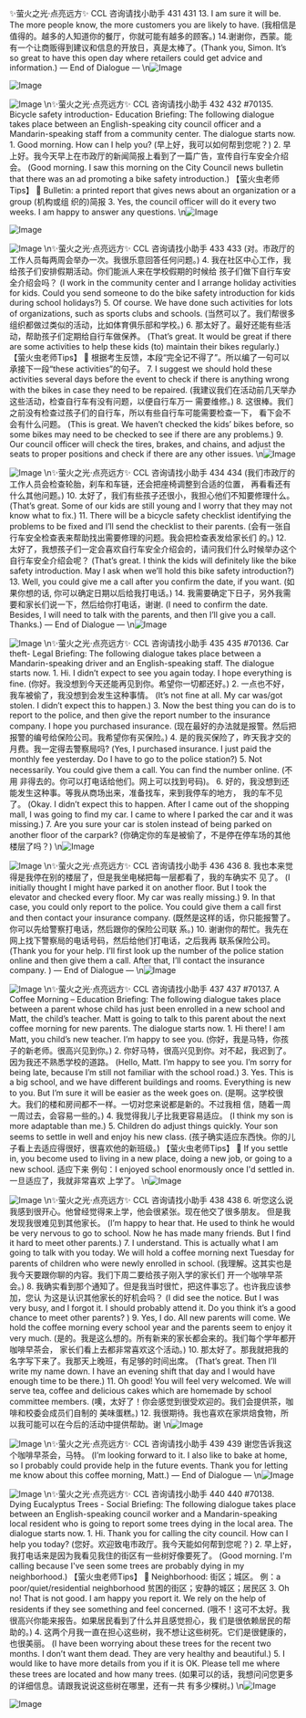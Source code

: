 ✨萤火之光·点亮远方✨
CCL 咨询请找小助手
431
431
13. I am sure it will be. The more people know, the more customers you are likely to
have.
(我相信是值得的。越多的人知道你的餐厅，你就可能有越多的顾客。)
14.谢谢你，西蒙。能有一个让商贩得到建议和信息的开放日，真是太棒了。(Thank you,
Simon. It’s so great to have this open day where retailers could get advice and
information.)
— End of Dialogue —
\n![Image](images/page431_image1.jpeg)

![Image](images/page431_image2.jpeg)

![Image](images/page431_image3.jpeg)
\n✨萤火之光·点亮远方✨
CCL 咨询请找小助手
432
432
#70135. Bicycle safety introduction- Education
Briefing: The following dialogue takes place between an English-speaking city council
officer and a Mandarin-speaking staff from a community center. The dialogue starts
now.
1.
Good morning. How can I help you?
(早上好，我可以如何帮到您呢？)
2.
早上好。我今天早上在市政厅的新闻简报上看到了一篇广告，宣传自行车安全介绍
会。
(Good morning. I saw this morning on the City Council news bulletin that there was an
ad promoting a bike safety introduction.)
【萤火虫老师Tips】

Bulletin: a printed report that gives news about an organization or a group (机构或组
织的)简报
3.
Yes, the council officer will do it every two weeks. I am happy to answer any
questions.
\n![Image](images/page432_image1.jpeg)

![Image](images/page432_image2.jpeg)

![Image](images/page432_image3.jpeg)
\n✨萤火之光·点亮远方✨
CCL 咨询请找小助手
433
433
(对。市政厅的工作人员每两周会举办一次。我很乐意回答任何问题。)
4.
我在社区中心工作，我给孩子们安排假期活动。你们能派人来在学校假期的时候给
孩子们做下自行车安全介绍会吗？
(I work in the community center and I arrange holiday activities for kids. Could you send
someone to do the bike safety introduction for kids during school holidays?)
5.
Of course. We have done such activities for lots of organizations, such as sports
clubs and schools.
(当然可以了。我们帮很多组织都做过类似的活动，比如体育俱乐部和学校。)
6.
那太好了。最好还能有些活动，帮助孩子们定期给自行车做保养。
(That’s great. It would be great if there are some activities to help these kids (to) maintain
their bikes regularly.)
【萤火虫老师Tips】

根据考生反馈，本段“完全记不得了”。所以编了一句可以承接下一段“these
activities”的句子。
7.
I suggest we should hold these activities several days before the event to check if
there is anything wrong with the bikes in case they need to be repaired.
(我建议我们在活动前几天举办这些活动，检查自行车有没有问题，以便自行车万一
需要维修。)
8.
这很棒。我们之前没有检查过孩子们的自行车，所以有些自行车可能需要检查一下，
看下会不会有什么问题。
(This is great. We haven’t checked the kids’ bikes before, so some bikes may need to be
checked to see if there are any problems.)
9.
Our council officer will check the tires, brakes, and chains, and adjust the seats to
proper positions and check if there are any other issues.
\n![Image](images/page433_image1.jpeg)

![Image](images/page433_image2.jpeg)
\n✨萤火之光·点亮远方✨
CCL 咨询请找小助手
434
434
(我们市政厅的工作人员会检查轮胎，刹车和车链，还会把座椅调整到合适的位置，
再看看还有什么其他问题。)
10. 太好了，我们有些孩子还很小，我担心他们不知要修理什么。
(That’s great. Some of our kids are still young and I worry that they may not know what
to fix.)
11. There will be a bicycle safety checklist identifying the problems to be fixed and I’ll
send the checklist to their parents.
(会有一张自行车安全检查表来帮助找出需要修理的问题。我会把检查表发给家长们
的。)
12. 太好了，我想孩子们一定会喜欢自行车安全介绍会的，请问我们什么时候举办这个
自行车安全介绍会呢？
(That’s great. I think the kids will definitely like the bike safety introduction. May I ask
when we’ll hold this bike safety introduction?)
13.
Well, you could give me a call after you confirm the date, if you want.
(如果你想的话, 你可以确定日期以后给我打电话。)
14. 我需要确定下日子，另外我需要和家长们说一下，然后给你打电话，谢谢.
(I need to confirm the date. Besides, I will need to talk with the parents, and then I’ll give
you a call. Thanks.)
— End of Dialogue —
\n![Image](images/page434_image1.jpeg)

![Image](images/page434_image2.jpeg)
\n✨萤火之光·点亮远方✨
CCL 咨询请找小助手
435
435
#70136. Car theft- Legal
Briefing: The following dialogue takes place between a Mandarin-speaking driver and
an English-speaking staff. The dialogue starts now.
1.
Hi. I didn’t expect to see you again today. I hope everything is fine.
(你好。我没想到今天还能再见到你。希望你一切都还好。)
2.
一点也不好，我车被偷了，我没想到会发生这种事情。
(It’s not fine at all. My car was/got stolen. I didn’t expect this to happen.)
3.
Now the best thing you can do is to report to the police, and then give the report
number to the insurance company. I hope you purchased insurance.
(现在最好的办法就是报警。然后把报警的编号给保险公司。我希望你有买保险。)
4.
是的我买保险了，昨天我才交的月费。我一定得去警察局吗?
(Yes, I purchased insurance. I just paid the monthly fee yesterday. Do I have to go to the
police station?)
5.
Not necessarily. You could give them a call. You can find the number online. (不用
非得去的。你可以打电话给他们。网上可以找到号码)。
6.
好的，我没想到还能发生这种事。等我从商场出来，准备找车，来到我停车的地方，
我的车不见了。
(Okay. I didn’t expect this to happen. After I came out of the shopping mall, I was going
to find my car. I came to where I parked the car and it was missing.)
7.
Are you sure your car is stolen instead of being parked on another floor of the
carpark?
(你确定你的车是被偷了，不是停在停车场的其他楼层了吗？)
\n![Image](images/page435_image1.jpeg)

![Image](images/page435_image2.jpeg)
\n✨萤火之光·点亮远方✨
CCL 咨询请找小助手
436
436
8.
我也本来觉得是我停在别的楼层了，但是我坐电梯把每一层都看了，我的车确实不
见了。
(I initially thought I might have parked it on another floor. But I took the elevator and
checked every floor. My car was really missing.)
9.
In that case, you could only report to the police. You could give them a call first and
then contact your insurance company.
(既然是这样的话，你只能报警了。你可以先给警察打电话，然后跟你的保险公司联
系。)
10. 谢谢你的帮忙。我先在网上找下警察局的电话号码，然后给他们打电话，之后我再
联系保险公司。
(Thank you for your help. I’ll first look up the number of the police station online and
then give them a call. After that, I’ll contact the insurance company. )
— End of Dialogue —
\n![Image](images/page436_image1.jpeg)

![Image](images/page436_image2.jpeg)
\n✨萤火之光·点亮远方✨
CCL 咨询请找小助手
437
437
#70137. A Coffee Morning – Education
Briefing: The following dialogue takes place between a parent whose child has just been
enrolled in a new school and Matt, the child’s teacher. Matt is going to talk to this
parent about the next coffee morning for new parents. The dialogue starts now.
1.
Hi there! I am Matt, you child’s new teacher. I’m happy to see you.
(你好，我是马特，你孩子的新老师。很高兴见到你。)
2.
你好马特，很高兴见到你。对不起，我迟到了。因为我还不熟悉学校的道路。
(Hello, Matt. I’m happy to see you. I’m sorry for being late, because I’m still not familiar
with the school road.)
3.
Yes. This is a big school, and we have different buildings and rooms. Everything is
new to you. But I’m sure it will be easier as the week goes on.
(是啊。这学校很大。我们的楼和房间都不一样。一切对您来说都是新的。不过我相
信，随着一周一周过去，会容易一些的。)
4.
我觉得我儿子比我更容易适应。
(I think my son is more adaptable than me.)
5.
Children do adjust things quickly. Your son seems to settle in well and enjoy his new
class.
(孩子确实适应东西快。你的儿子看上去适应得很好，很喜欢他的新班级。)
【萤火虫老师Tips】

If you settle in, you become used to living in a new place, doing a new job, or going
to a new school. 适应下来
例句：I enjoyed school enormously once I'd settled in. 一旦适应了，我就非常喜欢
上学了。
\n![Image](images/page437_image1.jpeg)

![Image](images/page437_image2.jpeg)
\n✨萤火之光·点亮远方✨
CCL 咨询请找小助手
438
438
6.
听您这么说我感到很开心。他曾经觉得来上学，他会很紧张。现在他交了很多朋友。
但是我发现我很难见到其他家长。
(I’m happy to hear that. He used to think he would be very nervous to go to school. Now
he has made many friends. But I find it hard to meet other parents.)
7.
I understand. This is actually what I am going to talk with you today. We will hold a
coffee morning next Tuesday for parents of children who were newly enrolled in
school.
(我理解。这其实也是我今天要跟你聊的内容。我们下周二要给孩子刚入学的家长们
开一个咖啡早茶会。)
8.
我确实看到那个通知了。但是我当时很忙，把这件事忘了。也许我应该参加，您认
为这是认识其他家长的好机会吗？
(I did see the notice. But I was very busy, and I forgot it. I should probably attend it. Do
you think it’s a good chance to meet other parents? )
9.
Yes, I do. All new parents will come. We hold the coffee morning every school year
and the parents seem to enjoy it very much.
(是的。我是这么想的。所有新来的家长都会来的。我们每个学年都开咖啡早茶会，
家长们看上去都非常喜欢这个活动。)
10. 那太好了。那我就把我的名字写下来了。我那天上晚班，有足够的时间出席。
(That’s great. Then I’ll write my name down. I have an evening shift that day and I would
have enough time to be there.)
11. Oh good! You will feel very welcomed. We will serve tea, coffee and delicious cakes
which are homemade by school committee members.
(噢，太好了！你会感觉到很受欢迎的。我们会提供茶，咖啡和校委会成员们自制的
美味蛋糕。)
12. 我很期待。我也喜欢在家烘焙食物，所以我可能可以在今后的活动中提供帮助。谢
\n![Image](images/page438_image1.jpeg)

![Image](images/page438_image2.jpeg)
\n✨萤火之光·点亮远方✨
CCL 咨询请找小助手
439
439
谢您告诉我这个咖啡早茶会，马特。
(I’m looking forward to it. I also like to bake at home, so I probably could provide help in
the future events. Thank you for letting me know about this coffee morning, Matt.)
— End of Dialogue —
\n![Image](images/page439_image1.jpeg)

![Image](images/page439_image2.jpeg)
\n✨萤火之光·点亮远方✨
CCL 咨询请找小助手
440
440
#70138. Dying Eucalyptus Trees - Social
Briefing: The following dialogue takes place between an English-speaking council
worker and a Mandarin-speaking local resident who is going to report some trees dying
in the local area. The dialogue starts now.
1.
Hi. Thank you for calling the city council. How can I help you today?
(您好。欢迎致电市政厅。我今天能如何帮到您呢？)
2.
早上好，我打电话来是因为我看见我住的街区有一些树好像要死了。
(Good morning. I'm calling because I've seen some trees are probably dying in my
neighborhood.)
【萤火虫老师Tips】

Neighborhood: 街区；城区。
例：a poor/quiet/residential neighborhood 贫困的街区；安静的城区；居民区
3.
Oh no! That is not good. I am happy you report it. We rely on the help of residents if
they see something and feel concerned.
(哦不！这可不太好。我很高兴你能来报告。如果居民看到了什么并且感觉担心，我
们是很依赖居民的帮助的。)
4.
这两个月我一直在担心这些树，我不想让这些树死。它们是很健康的，也很美丽。
(I have been worrying about these trees for the recent two months. I don’t want them
dead. They are very healthy and beautiful.)
5.
I would like to have more details from you if it is OK. Please tell me where these
trees are located and how many trees.
(如果可以的话，我想问问您更多的详细信息。请跟我说说这些树在哪里，还有一共
有多少棵树。)
\n![Image](images/page440_image1.jpeg)

![Image](images/page440_image2.jpeg)